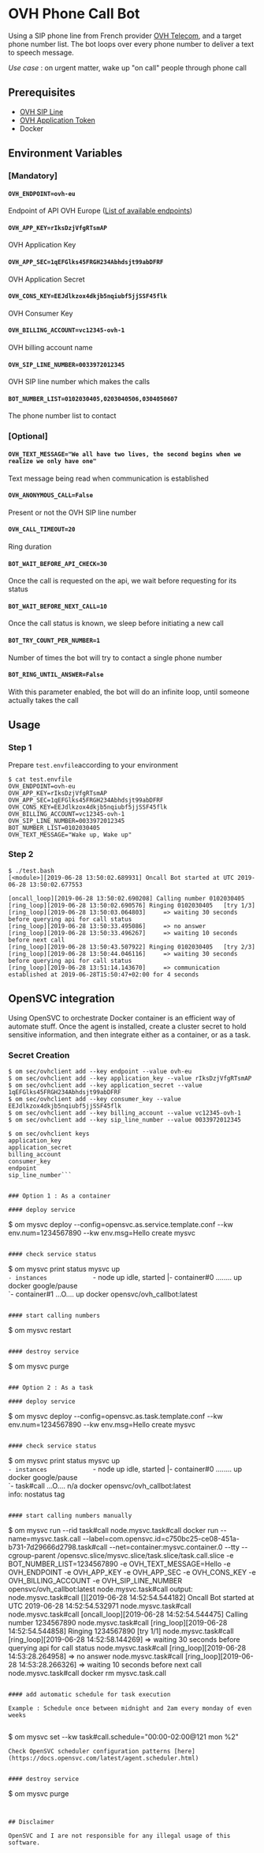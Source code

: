 # OVH Phone Call Bot

Using a SIP phone line from French provider [OVH Telecom](https://www.ovhtelecom.fr), and a target phone number list. The bot loops over every phone number to deliver a text to speech message.

*Use case* : on urgent matter, wake up "on call" people through phone call

## Prerequisites

- [OVH SIP Line](https://www.ovhtelecom.fr/telephonie/voip/)
- [OVH Application Token](https://api.ovh.com/createToken/)
- Docker

## Environment Variables

### [Mandatory]

#### `OVH_ENDPOINT=ovh-eu`
Endpoint of API OVH Europe ([List of available endpoints](https://github.com/ovh/python-ovh#2-configure-your-application))
#### `OVH_APP_KEY=rIksDzjVfgRTsmAP`
OVH Application Key
#### `OVH_APP_SEC=1qEFGlks45FRGH234Abhdsjt99abDFRF`
OVH Application Secret
#### `OVH_CONS_KEY=EEJdlkzox4dkjb5nqiubf5jjSSF45flk`
OVH Consumer Key
#### `OVH_BILLING_ACCOUNT=vc12345-ovh-1`
OVH billing account name
#### `OVH_SIP_LINE_NUMBER=0033972012345`
OVH SIP line number which makes the calls
#### `BOT_NUMBER_LIST=0102030405,0203040506,0304050607`
The phone number list to contact

### [Optional]

#### `OVH_TEXT_MESSAGE="We all have two lives, the second begins when we realize we only have one"`
Text message being read when communication is established
#### `OVH_ANONYMOUS_CALL=False`
Present or not the OVH SIP line number
#### `OVH_CALL_TIMEOUT=20`
Ring duration
#### `BOT_WAIT_BEFORE_API_CHECK=30`
Once the call is requested on the api, we wait before requesting for its status
#### `BOT_WAIT_BEFORE_NEXT_CALL=10`
Once the call status is known, we sleep before initiating a new call
#### `BOT_TRY_COUNT_PER_NUMBER=1`
Number of times the bot will try to contact a single phone number
#### `BOT_RING_UNTIL_ANSWER=False`
With this parameter enabled, the bot will do an infinite loop, until someone actually takes the call

## Usage

### Step 1

Prepare `test.envfile`according to your environment

```
$ cat test.envfile 
OVH_ENDPOINT=ovh-eu
OVH_APP_KEY=rIksDzjVfgRTsmAP
OVH_APP_SEC=1qEFGlks45FRGH234Abhdsjt99abDFRF
OVH_CONS_KEY=EEJdlkzox4dkjb5nqiubf5jjSSF45flk
OVH_BILLING_ACCOUNT=vc12345-ovh-1
OVH_SIP_LINE_NUMBER=0033972012345
BOT_NUMBER_LIST=0102030405
OVH_TEXT_MESSAGE="Wake up, Wake up"
```

### Step 2

```
$ ./test.bash 
[<module>][2019-06-28 13:50:02.689931] Oncall Bot started at UTC 2019-06-28 13:50:02.677553

[oncall_loop][2019-06-28 13:50:02.690208] Calling number 0102030405
[ring_loop][2019-06-28 13:50:02.690576] Ringing 0102030405   [try 1/3]
[ring_loop][2019-06-28 13:50:03.064803]     => waiting 30 seconds before querying api for call status
[ring_loop][2019-06-28 13:50:33.495086]     => no answer
[ring_loop][2019-06-28 13:50:33.496267]     => waiting 10 seconds before next call
[ring_loop][2019-06-28 13:50:43.507922] Ringing 0102030405   [try 2/3]
[ring_loop][2019-06-28 13:50:44.046116]     => waiting 30 seconds before querying api for call status
[ring_loop][2019-06-28 13:51:14.143670]     => communication established at 2019-06-28T15:50:47+02:00 for 4 seconds
```

## OpenSVC integration

Using OpenSVC to orchestrate Docker container is an efficient way of automate stuff. Once the agent is installed, create a cluster secret to hold sensitive information, and then integrate either as a container, or as a task.

### Secret Creation

```
$ om sec/ovhclient add --key endpoint --value ovh-eu
$ om sec/ovhclient add --key application_key --value rIksDzjVfgRTsmAP
$ om sec/ovhclient add --key application_secret --value 1qEFGlks45FRGH234Abhdsjt99abDFRF
$ om sec/ovhclient add --key consumer_key --value EEJdlkzox4dkjb5nqiubf5jjSSF45flk
$ om sec/ovhclient add --key billing_account --value vc12345-ovh-1
$ om sec/ovhclient add --key sip_line_number --value 0033972012345
```

```
$ om sec/ovhclient keys
application_key
application_secret
billing_account
consumer_key
endpoint
sip_line_number```


### Option 1 : As a container

#### deploy service

```
$ om mysvc deploy --config=opensvc.as.service.template.conf --kw env.num=1234567890 --kw env.msg=Hello
create mysvc
```

#### check service status
```
$ om mysvc print status 
mysvc                            up                                                           
`- instances            
   `- node                      up         idle, started 
      |- container#0    ........ up         docker google/pause                               
      `- container#1    ...O.... up         docker opensvc/ovh_callbot:latest                 
```

#### start calling numbers
```
$ om mysvc restart
```

#### destroy service

```
$ om mysvc purge
```

### Option 2 : As a task

#### deploy service

```
$ om mysvc deploy --config=opensvc.as.task.template.conf --kw env.num=1234567890 --kw env.msg=Hello
create mysvc
```

#### check service status
```
$ om mysvc print status
mysvc                            up                                                           
`- instances            
   `- node                      up         idle, started 
      |- container#0    ........ up         docker google/pause                               
      `- task#call      ...O.... n/a        docker opensvc/ovh_callbot:latest                 
                                            info: nostatus tag                                                 
```

#### start calling numbers manually
```
$ om mysvc run --rid task#call
node.mysvc.task#call   docker run --name=mysvc.task.call --label=com.opensvc.id=c750bc25-ce08-451a-b731-7d29666d2798.task#call --net=container:mysvc.container.0 --tty --cgroup-parent /opensvc.slice/mysvc.slice/task.slice/task.call.slice -e BOT_NUMBER_LIST=1234567890 -e OVH_TEXT_MESSAGE=Hello -e OVH_ENDPOINT -e OVH_APP_KEY -e OVH_APP_SEC -e OVH_CONS_KEY -e OVH_BILLING_ACCOUNT -e OVH_SIP_LINE_NUMBER opensvc/ovh_callbot:latest
node.mysvc.task#call   output:
node.mysvc.task#call   [<module>][2019-06-28 14:52:54.544182] Oncall Bot started at UTC 2019-06-28 14:52:54.532971
node.mysvc.task#call   
node.mysvc.task#call   [oncall_loop][2019-06-28 14:52:54.544475] Calling number 1234567890
node.mysvc.task#call   [ring_loop][2019-06-28 14:52:54.544858] Ringing 1234567890   [try 1/1]
node.mysvc.task#call   [ring_loop][2019-06-28 14:52:58.144269]     => waiting 30 seconds before querying api for call status
node.mysvc.task#call   [ring_loop][2019-06-28 14:53:28.264958]     => no answer
node.mysvc.task#call   [ring_loop][2019-06-28 14:53:28.266326]     => waiting 10 seconds before next call
node.mysvc.task#call   docker rm mysvc.task.call
```

#### add automatic schedule for task execution

Example : Schedule once between midnight and 2am every monday of even weeks


```
$ om mysvc set --kw task#call.schedule="00:00-02:00@121 mon %2"
```
Check OpenSVC scheduler configuration patterns [here](https://docs.opensvc.com/latest/agent.scheduler.html)


#### destroy service

```
$ om mysvc purge
```


## Disclaimer

OpenSVC and I are not responsible for any illegal usage of this software. 
